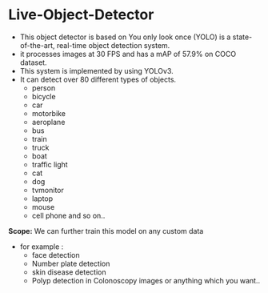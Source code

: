 # Live-Object-Detector
* This object detector is based on You only look once (YOLO) is a state-of-the-art, real-time object detection system.
* it processes images at 30 FPS and has a mAP of 57.9% on COCO dataset.
* This system is implemented by using YOLOv3.
* It can detect over 80 different types of objects.
  * person
  * bicycle
  * car
  * motorbike
  * aeroplane
  * bus
  * train
  * truck
  * boat
  * traffic light 
  * cat
  * dog
  * tvmonitor
  * laptop
  * mouse
  * cell phone and so on..

**Scope:** We can further train this model on any custom data 
* for example : 
  * face detection
  * Number plate detection
  * skin disease detection
  * Polyp detection in Colonoscopy images or anything which you want..
                         
